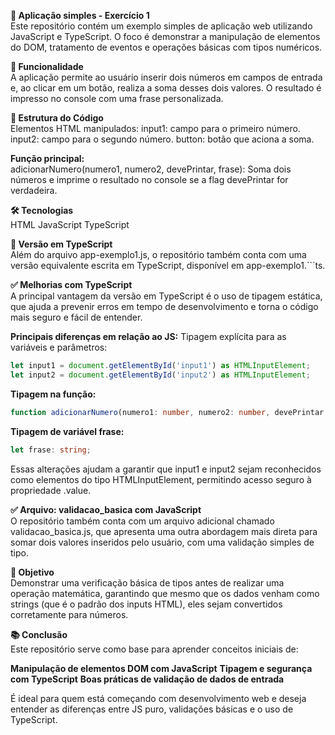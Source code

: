 **📘 Aplicação simples - Exercício 1**  
Este repositório contém um exemplo simples de aplicação web utilizando JavaScript e TypeScript. O foco é demonstrar a manipulação de elementos do DOM, tratamento de eventos e operações básicas com tipos numéricos.
  
**🚀 Funcionalidade**  
A aplicação permite ao usuário inserir dois números em campos de entrada e, ao clicar em um botão, realiza a soma desses dois valores. O resultado é impresso no console com uma frase personalizada.
  
**📂 Estrutura do Código**  
Elementos HTML manipulados:
input1: campo para o primeiro número.
input2: campo para o segundo número.
button: botão que aciona a soma.
  
**Função principal:**  
adicionarNumero(numero1, numero2, devePrintar, frase): Soma dois números e imprime o resultado no console se a flag devePrintar for verdadeira.
  
**🛠️ Tecnologias**  
HTML
JavaScript
TypeScript
  
**🧩 Versão em TypeScript**  
Além do arquivo app-exemplo1.js, o repositório também conta com uma versão equivalente escrita em TypeScript, disponível em app-exemplo1.```ts.
  
**✅ Melhorias com TypeScript**  
A principal vantagem da versão em TypeScript é o uso de tipagem estática, que ajuda a prevenir erros em tempo de desenvolvimento e torna o código mais seguro e fácil de entender.
  
**Principais diferenças em relação ao JS:**
Tipagem explícita para as variáveis e parâmetros:
```ts
let input1 = document.getElementById('input1') as HTMLInputElement;
let input2 = document.getElementById('input2') as HTMLInputElement;
```
  
**Tipagem na função:**
```ts
function adicionarNumero(numero1: number, numero2: number, devePrintar: boolean, frase: string)
```
  
**Tipagem de variável frase:**
```ts
let frase: string;
```
Essas alterações ajudam a garantir que input1 e input2 sejam reconhecidos como elementos do tipo HTMLInputElement, permitindo acesso seguro à propriedade .value.
  
**✅ Arquivo: validacao_basica com JavaScript**  
O repositório também conta com um arquivo adicional chamado validacao_basica.js, que apresenta uma outra abordagem mais direta para somar dois valores inseridos pelo usuário, com uma validação simples de tipo.
  
**🧠 Objetivo**  
Demonstrar uma verificação básica de tipos antes de realizar uma operação matemática, garantindo que mesmo que os dados venham como strings (que é o padrão dos inputs HTML), eles sejam convertidos corretamente para números.
  
**📚 Conclusão**  
Este repositório serve como base para aprender conceitos iniciais de:

**Manipulação de elementos DOM com JavaScript**
**Tipagem e segurança com TypeScript**
**Boas práticas de validação de dados de entrada**
  
É ideal para quem está começando com desenvolvimento web e deseja entender as diferenças entre JS puro, validações básicas e o uso de TypeScript.